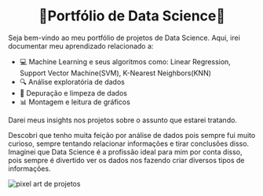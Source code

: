 <h1 align='center'>🔬Portfólio de Data Science🔬</h1>

Seja bem-vindo ao meu portfólio de projetos de Data Science. Aqui, irei documentar meu aprendizado relacionado a:
- 💻 Machine Learning e seus algoritmos como: Linear Regression, Support Vector Machine(SVM), K-Nearest Neighbors(KNN)
- 🔍 Análise exploratória de dados
- 📝 Depuração e limpeza de dados
- 📊 Montagem e leitura de gráficos

Darei meus insights nos projetos sobre o assunto que estarei tratando.

Descobri que tenho muita feição por análise de dados pois sempre fui muito curioso, sempre tentando relacionar informações e tirar conclusões disso. Imaginei que Data Science é a profissão ideal para mim por conta disso, pois sempre é divertido ver os dados nos fazendo criar diversos tipos de informações.

![pixel art de projetos](https://i.imgur.com/twApNIW.png)
